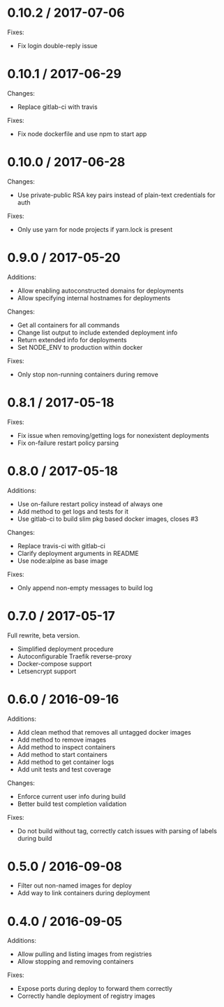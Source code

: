 
0.10.2 / 2017-07-06
==================

Fixes:
  * Fix login double-reply issue

0.10.1 / 2017-06-29
==================

Changes:
  * Replace gitlab-ci with travis

Fixes:
  * Fix node dockerfile and use npm to start app

0.10.0 / 2017-06-28
==================

Changes:
  * Use private-public RSA key pairs instead of plain-text credentials for auth

Fixes:
  * Only use yarn for node projects if yarn.lock is present

0.9.0 / 2017-05-20
==================

Additions:
  * Allow enabling autoconstructed domains for deployments
  * Allow specifying internal hostnames for deployments

Changes:
  * Get all containers for all commands
  * Change list output to include extended deployment info
  * Return extended info for deployments
  * Set NODE_ENV to production within docker

Fixes:
  * Only stop non-running containers during remove

0.8.1 / 2017-05-18
==================

Fixes:
  * Fix issue when removing/getting logs for nonexistent deployments
  * Fix on-failure restart policy parsing

0.8.0 / 2017-05-18
==================

Additions:
  * Use on-failure restart policy instead of always one
  * Add method to get logs and tests for it
  * Use gitlab-ci to build slim pkg based docker images, closes #3

Changes:
  * Replace travis-ci with gitlab-ci
  * Clarify deployment arguments in README
  * Use node:alpine as base image

Fixes:
  * Only append non-empty messages to build log
  
0.7.0 / 2017-05-17
==================

Full rewrite, beta version.

* Simplified deployment procedure
* Autoconfigurable Traefik reverse-proxy
* Docker-compose support
* Letsencrypt support

0.6.0 / 2016-09-16
==================

Additions:
  * Add clean method that removes all untagged docker images
  * Add method to remove images
  * Add method to inspect containers
  * Add method to start containers
  * Add method to get container logs
  * Add unit tests and test coverage

Changes:
  * Enforce current user info during build
  * Better build test completion validation

Fixes:
  * Do not build without tag, correctly catch issues with parsing of labels during build

0.5.0 / 2016-09-08
==================

  * Filter out non-named images for deploy
  * Add way to link containers during deployment

0.4.0 / 2016-09-05
==================

Additions:
  * Allow pulling and listing images from registries
  * Allow stopping and removing containers

Fixes:
  * Expose ports during deploy to forward them correctly
  * Correctly handle deployment of registry images
